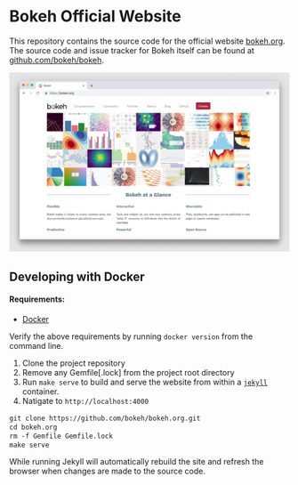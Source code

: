 # Bokeh Official Website

This repository contains the source code for the official website [bokeh.org](https://bokeh.org). The source code and issue tracker for Bokeh itself can be found at [github.com/bokeh/bokeh](https://github.com/bokeh/bokeh).

<img src="img/bokeh_website.png">

## Developing with Docker

#### Requirements:
 - [Docker](https://docs.docker.com/v17.12/install/)

Verify the above requirements by running `docker version` from the command line.

1. Clone the project repository
2. Remove any Gemfile[.lock] from the project root directory
3. Run `make serve` to build and serve the website from within a [`jekyll`](https://hub.docker.com/r/jekyll/jekyll/) container.
4. Natigate to `http://localhost:4000`

```
git clone https://github.com/bokeh/bokeh.org.git
cd bokeh.org
rm -f Gemfile Gemfile.lock
make serve
```

While running Jekyll will automatically rebuild the site and refresh the browser when changes are made to the source code.
